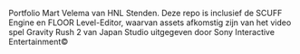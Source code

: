 Portfolio Mart Velema van HNL Stenden. 
Deze repo is inclusief de SCUFF Engine en FLOOR Level-Editor, waarvan assets afkomstig zijn van het video spel Gravity Rush 2 van Japan Studio uitgegeven door Sony Interactive Entertainment&copy;